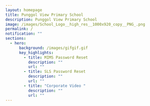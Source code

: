 ```yaml
---
layout: homepage
title: Punggol View Primary School
description: Punggol View Primary School
image: /images/School_Logo__high_res__1000x920_copy__PNG_.png
permalink: /
notification: ""
sections:
  - hero:
      background: /images/gifgif.gif
      key_highlights:
        - title: MIMS Password Reset
          description: ""
          url: ""
        - title: SLS Password Reset
          description: ""
          url: ""
        - title: "Corporate Video "
          description: ""
          url: ""
---
```

